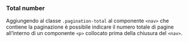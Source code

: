 ### Total number

Aggiungendo al classe `.pagination-total` al componente `<nav>` che contiene la paginazione è possibile indicare il numero totale di pagine all’interno di un componente `<p>` collocato prima della chiusura del `<nav>`.

<!-- STORY -->
